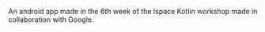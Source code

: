 An android app made in the 6th week of the Ispace Kotlin workshop made in collaboration with Google.



